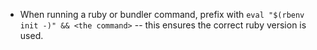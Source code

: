 - When running a ruby or bundler command, prefix with `eval "$(rbenv init -)" && <the command>` -- this ensures the correct ruby version is used.
